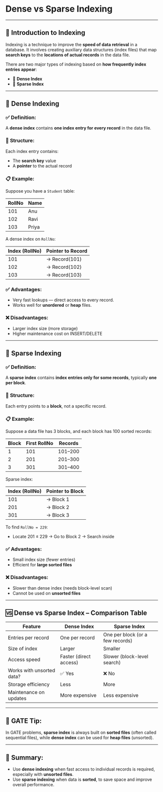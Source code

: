 

# **Dense vs Sparse Indexing**

---

## 🧠 **Introduction to Indexing**

Indexing is a technique to improve the **speed of data retrieval** in a database. It involves creating auxiliary data structures (index files) that map **search keys** to the **locations of actual records** in the data file.

There are two major types of indexing based on **how frequently index entries appear**:

* 🔹 **Dense Index**
* 🔹 **Sparse Index**

---

## 🔹 **Dense Indexing**

### ✅ **Definition:**

A **dense index** contains **one index entry for every record** in the data file.

### 📌 **Structure:**

Each index entry contains:

* The **search key** value
* A **pointer** to the actual record

### 📋 **Example:**

Suppose you have a `Student` table:

| RollNo | Name  |
| ------ | ----- |
| 101    | Anu   |
| 102    | Ravi  |
| 103    | Priya |

A dense index on `RollNo`:

| Index (RollNo) | Pointer to Record |
| -------------- | ----------------- |
| 101            | → Record(101)     |
| 102            | → Record(102)     |
| 103            | → Record(103)     |

### ✅ **Advantages:**

* Very fast lookups — direct access to every record.
* Works well for **unordered** or **heap** files.

### ❌ **Disadvantages:**

* Larger index size (more storage)
* Higher maintenance cost on INSERT/DELETE

---

## 🔹 **Sparse Indexing**

### ✅ **Definition:**

A **sparse index** contains **index entries only for some records**, typically **one per block**.

### 📌 **Structure:**

Each entry points to a **block**, not a specific record.

### 📋 **Example:**

Suppose a data file has 3 blocks, and each block has 100 sorted records:

| Block | First RollNo | Records |
| ----- | ------------ | ------- |
| 1     | 101          | 101–200 |
| 2     | 201          | 201–300 |
| 3     | 301          | 301–400 |

Sparse index:

| Index (RollNo) | Pointer to Block |
| -------------- | ---------------- |
| 101            | → Block 1        |
| 201            | → Block 2        |
| 301            | → Block 3        |

To find `RollNo = 229`:

* Locate 201 ≤ 229 → Go to Block 2 → Search inside

### ✅ **Advantages:**

* Small index size (fewer entries)
* Efficient for **large sorted files**

### ❌ **Disadvantages:**

* Slower than dense index (needs block-level scan)
* Cannot be used on **unsorted files**

---

## 🆚 **Dense vs Sparse Index – Comparison Table**

| Feature                   | Dense Index            | Sparse Index                     |
| ------------------------- | ---------------------- | -------------------------------- |
| Entries per record        | One per record         | One per block (or a few records) |
| Size of index             | Larger                 | Smaller                          |
| Access speed              | Faster (direct access) | Slower (block-level search)      |
| Works with unsorted data? | ✅ Yes                  | ❌ No                             |
| Storage efficiency        | Less                   | More                             |
| Maintenance on updates    | More expensive         | Less expensive                   |

---

## 🧪 GATE Tip:

In GATE problems, **sparse index** is always built on **sorted files** (often called sequential files), while **dense index** can be used for **heap files** (unsorted).

---

## 🧠 Summary:

* Use **dense indexing** when fast access to individual records is required, especially with **unsorted files**.
* Use **sparse indexing** when data is **sorted**, to save space and improve overall performance.
